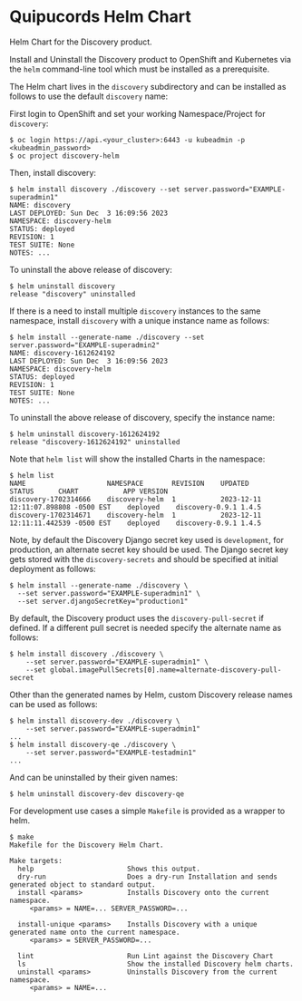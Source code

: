 # Quipucords Helm Chart

Helm Chart for the Discovery product.

Install and Uninstall the Discovery product to OpenShift and Kubernetes via the `helm` command-line tool which must be installed as a prerequisite.

The Helm chart lives in the `discovery` subdirectory and can be installed as follows to use the default `discovery` name:

First login to OpenShift and set your working Namespace/Project for `discovery`:


```
$ oc login https://api.<your_cluster>:6443 -u kubeadmin -p <kubeadmin_password>
$ oc project discovery-helm
```

Then, install discovery:

```
$ helm install discovery ./discovery --set server.password="EXAMPLE-superadmin1"
NAME: discovery
LAST DEPLOYED: Sun Dec  3 16:09:56 2023
NAMESPACE: discovery-helm
STATUS: deployed
REVISION: 1
TEST SUITE: None
NOTES: ...
```


To uninstall the above release of discovery:

```
$ helm uninstall discovery
release "discovery" uninstalled
```

If there is a need to install multiple `discovery` instances to the same namespace, install `discovery` with a unique instance name as follows:

```
$ helm install --generate-name ./discovery --set server.password="EXAMPLE-superadmin2"
NAME: discovery-1612624192
LAST DEPLOYED: Sun Dec  3 16:09:56 2023
NAMESPACE: discovery-helm
STATUS: deployed
REVISION: 1
TEST SUITE: None
NOTES: ...
```


To uninstall the above release of discovery, specify the instance name:

```
$ helm uninstall discovery-1612624192
release "discovery-1612624192" uninstalled
```

Note that `helm list` will show the installed Charts in the namespace:

```
$ helm list
NAME                	NAMESPACE     	REVISION	UPDATED                             	STATUS  	CHART          	APP VERSION
discovery-1702314666	discovery-helm	1       	2023-12-11 12:11:07.898808 -0500 EST	deployed	discovery-0.9.1	1.4.5
discovery-1702314671	discovery-helm	1       	2023-12-11 12:11:11.442539 -0500 EST	deployed	discovery-0.9.1	1.4.5
```

Note, by default the Discovery Django secret key used is `development`, for production, an alternate secret key should be used. The Django secret key gets stored with the `discovery-secrets` and should be specified at initial deployment as follows:

```
$ helm install --generate-name ./discovery \
  --set server.password="EXAMPLE-superadmin1" \
  --set server.djangoSecretKey="production1"
```


By default, the Discovery product uses the `discovery-pull-secret` if defined.  If a different pull secret is needed specify the alternate name as follows:

```
$ helm install discovery ./discovery \
    --set server.password="EXAMPLE-superadmin1" \
    --set global.imagePullSecrets[0].name=alternate-discovery-pull-secret
```

Other than the generated names by Helm, custom Discovery release names can be used as follows:

```
$ helm install discovery-dev ./discovery \
    --set server.password="EXAMPLE-superadmin1"
...
$ helm install discovery-qe ./discovery \
    --set server.password="EXAMPLE-testadmin1"
...
```

And can be uninstalled by their given names:

```
$ helm uninstall discovery-dev discovery-qe
```

For development use cases a simple `Makefile` is provided as a wrapper to helm.

```
$ make
Makefile for the Discovery Helm Chart.

Make targets:
  help                       Shows this output.
  dry-run                    Does a dry-run Installation and sends generated object to standard output.
  install <params>           Installs Discovery onto the current namespace.
     <params> = NAME=... SERVER_PASSWORD=...

  install-unique <params>    Installs Discovery with a unique generated name onto the current namespace.
     <params> = SERVER_PASSWORD=...

  lint                       Run Lint against the Discovery Chart
  ls                         Show the installed Discovery helm charts.
  uninstall <params>         Uninstalls Discovery from the current namespace.
     <params> = NAME=...
```

